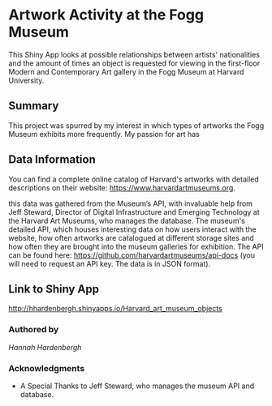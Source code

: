 # Artwork Activity at the Fogg Museum

This Shiny App looks at possible relationships between artists' nationalities and the amount of times an object is requested for viewing in the first-floor Modern and Contemporary Art gallery in the Fogg Museum at Harvard University.


## Summary

This project was spurred by my interest in which types of artworks the Fogg Museum exhibits more frequently. My passion for art has 


## Data Information

You can find a complete online catalog of Harvard's artworks with detailed descriptions on their website: https://www.harvardartmuseums.org.

this data was gathered from the Museum’s API, with invaluable help from Jeff Steward, Director of Digital Infrastructure and Emerging Technology at the Harvard Art Museums, who manages the database. The museum's detailed API, which houses interesting data on how users interact with the website, how often artworks are catalogued at different storage sites and how often they are brought into the museum galleries for exhibition. The API can be found here: https://github.com/harvardartmuseums/api-docs (you will need to request an API key. The data is in JSON format).


## Link to Shiny App

http://hhardenbergh.shinyapps.io/Harvard_art_museum_objects


### Authored by

*Hannah Hardenbergh*


### Acknowledgments

* A Special Thanks to Jeff Steward, who manages the museum API and database. 
